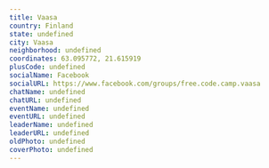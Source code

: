 ```yaml
---
title: Vaasa
country: Finland
state: undefined
city: Vaasa
neighborhood: undefined
coordinates: 63.095772, 21.615919
plusCode: undefined
socialName: Facebook
socialURL: https://www.facebook.com/groups/free.code.camp.vaasa
chatName: undefined
chatURL: undefined
eventName: undefined
eventURL: undefined
leaderName: undefined
leaderURL: undefined
oldPhoto: undefined
coverPhoto: undefined
---
```

